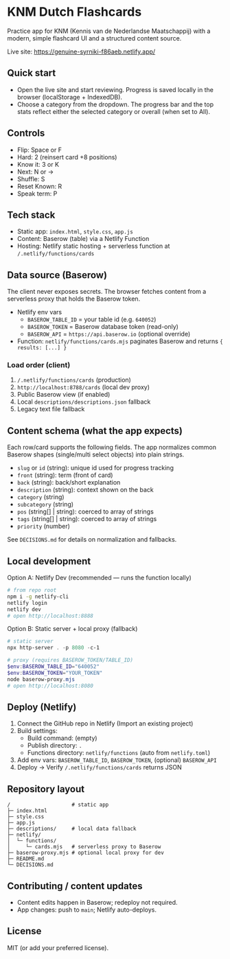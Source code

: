 # KNM Dutch Flashcards

Practice app for KNM (Kennis van de Nederlandse Maatschappij) with a modern, simple flashcard UI and a structured content source.

Live site: https://genuine-syrniki-f86aeb.netlify.app/

## Quick start

- Open the live site and start reviewing. Progress is saved locally in the browser (localStorage + IndexedDB).
- Choose a category from the dropdown. The progress bar and the top stats reflect either the selected category or overall (when set to All).

## Controls

- Flip: Space or F
- Hard: 2 (reinsert card +8 positions)
- Know it: 3 or K
- Next: N or →
- Shuffle: S
- Reset Known: R
- Speak term: P

## Tech stack

- Static app: `index.html`, `style.css`, `app.js`
- Content: Baserow (table) via a Netlify Function
- Hosting: Netlify static hosting + serverless function at `/.netlify/functions/cards`

## Data source (Baserow)

The client never exposes secrets. The browser fetches content from a serverless proxy that holds the Baserow token.

- Netlify env vars
  - `BASEROW_TABLE_ID` = your table id (e.g. `640052`)
  - `BASEROW_TOKEN` = Baserow database token (read-only)
  - `BASEROW_API` = `https://api.baserow.io` (optional override)
- Function: `netlify/functions/cards.mjs` paginates Baserow and returns `{ results: [...] }`

### Load order (client)

1) `/.netlify/functions/cards` (production)
2) `http://localhost:8788/cards` (local dev proxy)
3) Public Baserow view (if enabled)
4) Local `descriptions/descriptions.json` fallback
5) Legacy text file fallback

## Content schema (what the app expects)

Each row/card supports the following fields. The app normalizes common Baserow shapes (single/multi select objects) into plain strings.

- `slug` or `id` (string): unique id used for progress tracking
- `front` (string): term (front of card)
- `back` (string): back/short explanation
- `description` (string): context shown on the back
- `category` (string)
- `subcategory` (string)
- `pos` (string[] | string): coerced to array of strings
- `tags` (string[] | string): coerced to array of strings
- `priority` (number)

See `DECISIONS.md` for details on normalization and fallbacks.

## Local development

Option A: Netlify Dev (recommended — runs the function locally)

```bash
# from repo root
npm i -g netlify-cli
netlify login
netlify dev
# open http://localhost:8888
```

Option B: Static server + local proxy (fallback)

```powershell
# static server
npx http-server . -p 8080 -c-1

# proxy (requires BASEROW_TOKEN/TABLE_ID)
$env:BASEROW_TABLE_ID="640052"
$env:BASEROW_TOKEN="YOUR_TOKEN"
node baserow-proxy.mjs
# open http://localhost:8080
```

## Deploy (Netlify)

1) Connect the GitHub repo in Netlify (Import an existing project)
2) Build settings:
   - Build command: (empty)
   - Publish directory: `.`
   - Functions directory: `netlify/functions` (auto from `netlify.toml`)
3) Add env vars: `BASEROW_TABLE_ID`, `BASEROW_TOKEN`, (optional) `BASEROW_API`
4) Deploy → Verify `/.netlify/functions/cards` returns JSON

## Repository layout

```
/                    # static app
├─ index.html
├─ style.css
├─ app.js
├─ descriptions/     # local data fallback
├─ netlify/
│  └─ functions/
│     └─ cards.mjs   # serverless proxy to Baserow
├─ baserow-proxy.mjs # optional local proxy for dev
├─ README.md
└─ DECISIONS.md
```

## Contributing / content updates

- Content edits happen in Baserow; redeploy not required.
- App changes: push to `main`; Netlify auto-deploys.

## License

MIT (or add your preferred license).

